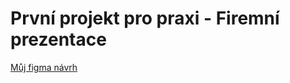 # První projekt pro praxi - Firemní prezentace

[Můj figma návrh](https://www.figma.com/file/CXAYrXdGsgIUixgsWRhS5K/L3---4P-projekt-(Copy)?t=Dz3zkpD0k5y9qARk-1)

